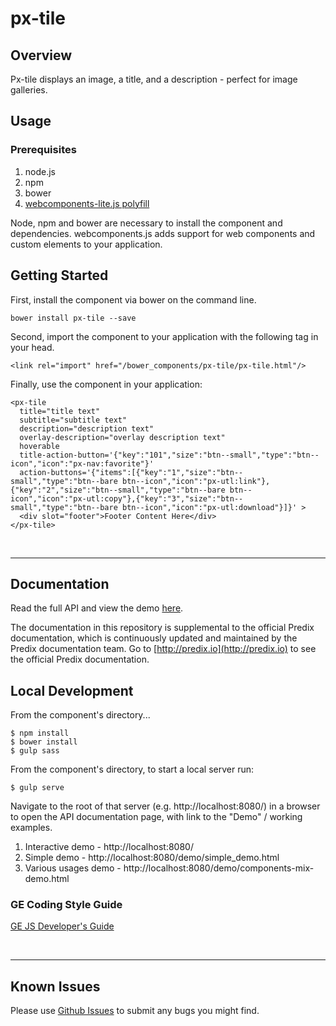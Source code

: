 # px-tile

## Overview

Px-tile displays an image, a title, and a description - perfect for image galleries.

## Usage

### Prerequisites
1. node.js
2. npm
3. bower
4. [webcomponents-lite.js polyfill](https://github.com/webcomponents/webcomponentsjs)

Node, npm and bower are necessary to install the component and dependencies. webcomponents.js adds support for web components and custom elements to your application.

## Getting Started

First, install the component via bower on the command line.

```
bower install px-tile --save
```

Second, import the component to your application with the following tag in your head.

```
<link rel="import" href="/bower_components/px-tile/px-tile.html"/>
```

Finally, use the component in your application:

```
<px-tile
  title="title text"
  subtitle="subtitle text"
  description="description text"
  overlay-description="overlay description text"
  hoverable 
  title-action-button='{"key":"101","size":"btn--small","type":"btn--icon","icon":"px-nav:favorite"}' 
  action-buttons='{"items":[{"key":"1","size":"btn--small","type":"btn--bare btn--icon","icon":"px-utl:link"},{"key":"2","size":"btn--small","type":"btn--bare btn--icon","icon":"px-utl:copy"},{"key":"3","size":"btn--small","type":"btn--bare btn--icon","icon":"px-utl:download"}]}' >
  <div slot="footer">Footer Content Here</div>
</px-tile>
```

<br />
<hr />

## Documentation

Read the full API and view the demo [here](https://predixdev.github.io/px-tile).

The documentation in this repository is supplemental to the official Predix documentation, which is continuously updated and maintained by the Predix documentation team. Go to [http://predix.io](http://predix.io)  to see the official Predix documentation.


## Local Development

From the component's directory...

```
$ npm install
$ bower install
$ gulp sass
```

From the component's directory, to start a local server run:

```
$ gulp serve
```

Navigate to the root of that server (e.g. http://localhost:8080/) in a browser to open the API documentation page, with link to the "Demo" / working examples.

1. Interactive demo - http://localhost:8080/
2. Simple demo - http://localhost:8080/demo/simple_demo.html
3. Various usages demo - http://localhost:8080/demo/components-mix-demo.html

### GE Coding Style Guide
[GE JS Developer's Guide](https://github.com/GeneralElectric/javascript)

<br />
<hr />

## Known Issues

Please use [Github Issues](https://github.com/PredixDev/px-tile/issues) to submit any bugs you might find.
